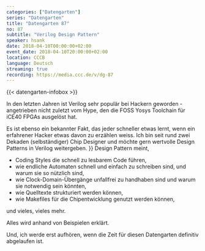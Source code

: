 ```yaml
---
categories: ["Datengarten"]
series: "Datengarten"
title: "Datengarten 87"
no: 87
subtitle: "Verilog Design Pattern"
speaker: hsank
date: 2018-04-10T00:00:00+02:00
event_date: 2018-04-10T20:00:00+02:00
location: CCCB
language: Deutsch
streaming: true
recording: https://media.ccc.de/v/dg-87
---
```

{{< datengarten-infobox >}}

In den letzten Jahren ist Verilog sehr populär bei Hackern geworden - angetrieben nicht zuletzt vom Hype, den die FOSS Yosys Toolchain für iCE40 FPGAs ausgelöst hat.

Es ist ebenso ein bekannter Fakt, das jeder schneller etwas lernt, wenn ein erfahrener Hacker etwas davon zu erzählen weiss. Ich bin seit rund zwei Dekaden (selbständiger) Chip Designer und möchte gern wertvolle Design Patterns in Verilog weitergeben.
}}
Design Pattern meint,

- Coding Styles die schnell zu lesbarem Code führen,
- wie endliche Automaten schnell und einfach zu schreiben sind, und warum sie so nützlich sind,
- wie Clock-Domain-Übergänge unfallfrei zu handhaben sind und warum sie notwendig sein könnten,
- wie Quelltexte strukturiert werden können,
- wie Makefiles für die Chipentwicklung genutzt werden können,

und vieles, vieles mehr.

Alles wird anhand von Beispielen erklärt.

Und, ich werde erst aufhören, wenn die Zeit für diesen Datengarten definitiv abgelaufen ist.
